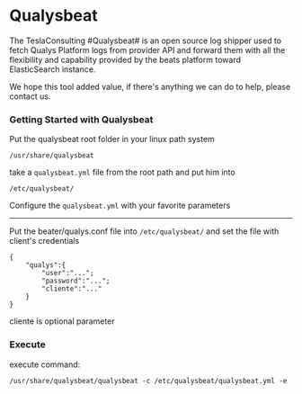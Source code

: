 
Qualysbeat
============

The TeslaConsulting #Qualysbeat# is an open source log shipper used to fetch Qualys Platform logs from provider API and forward them with all the flexibility and capability provided by the beats platform toward ElasticSearch instance.

We hope this tool added value, if there's anything we can do to help, please contact us.



### Getting Started with Qualysbeat

Put the qualysbeat root folder in your linux path system 
```
/usr/share/qualysbeat
```
take a `qualysbeat.yml` file from the root path and put him into
```
/etc/qualysbeat/
```
Configure the `qualysbeat.yml` with your favorite parameters

-----

Put the beater/qualys.conf file into `/etc/qualysbeat/` and set the file with client's credentials

```
{
	"qualys":{
		"user":"...";
		"password":"...";
		"cliente":"..."
	}
}
```
cliente is optional parameter

### Execute

execute command:

```
/usr/share/qualysbeat/qualysbeat -c /etc/qualysbeat/qualysbeat.yml -e
```
